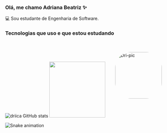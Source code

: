 ### Olá, me chamo Adriana Beatriz ✨

💻 Sou estudante de Engenharia de Software.


### Tecnologias que uso e que estou estudando

<div style="display: incline_block"></br>
 <img align="" alt="" src="https://img.shields.io/badge/HTML5-E34F26?style=for-the-badge&logo=html5&logoColor=white" />
 <img align="" alt="" src="https://img.shields.io/badge/CSS3-1572B6?style=for-the-badge&logo=css3&logoColor=white" />
 <img align="" alt="" src="https://img.shields.io/badge/JavaScript-F7DF1E?style=for-the-badge&logo=javascript&logoColor=black" />
 <img align="" alt="" src="https://img.shields.io/badge/React-20232A?style=for-the-badge&logo=react&logoColor=61DAFB" />
 <img align="" alt="" src="https://img.shields.io/badge/Java-ED8B00?style=for-the-badge&logo=java&logoColor=white" /> </br>
 <img align="right" alt="Dri-pic" height="150" style="border-radius:50px; src="https://media.discordapp.net/attachments/923619727971065896/937369046771437598/IMG-20220130-WA00011.jpg"
</div></br>


![driica GitHub stats](https://github-readme-stats.vercel.app/api?username=driica&show_icons=true&theme=moltack)
<img height="180em" src="https://github-readme-stats.vercel.app/api/top-langs/?username=driica&layout=compact&langs_count=7&theme=moltack"/>


  ![Snake animation](https://github.com/driica/driica/blob/output/github-contribution-grid-snake.svg)

